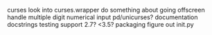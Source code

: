 curses
    look into curses.wrapper
    do something about going offscreen
    handle multiple digit numerical input
    pd/unicurses?
documentation
    docstrings
testing
support
    2.7?
    <3.5?
packaging
    figure out init.py

